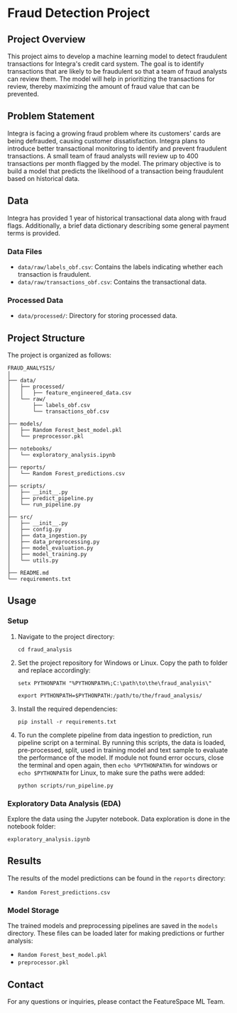 # Fraud Detection Project

## Project Overview

This project aims to develop a machine learning model to detect fraudulent transactions for Integra's credit card system. The goal is to identify transactions that are likely to be fraudulent so that a team of fraud analysts can review them. The model will help in prioritizing the transactions for review, thereby maximizing the amount of fraud value that can be prevented.

## Problem Statement

Integra is facing a growing fraud problem where its customers' cards are being defrauded, causing customer dissatisfaction. Integra plans to introduce better transactional monitoring to identify and prevent fraudulent transactions. A small team of fraud analysts will review up to 400 transactions per month flagged by the model. The primary objective is to build a model that predicts the likelihood of a transaction being fraudulent based on historical data.

## Data

Integra has provided 1 year of historical transactional data along with fraud flags. Additionally, a brief data dictionary describing some general payment terms is provided.

### Data Files

- `data/raw/labels_obf.csv`: Contains the labels indicating whether each transaction is fraudulent.
- `data/raw/transactions_obf.csv`: Contains the transactional data.

### Processed Data

- `data/processed/`: Directory for storing processed data.

## Project Structure

The project is organized as follows:

```
FRAUD_ANALYSIS/
│
├── data/
│   ├── processed/
│   │   ├── feature_engineered_data.csv
│   └── raw/
│       ├── labels_obf.csv
│       └── transactions_obf.csv
│
├── models/
│   ├── Random Forest_best_model.pkl
│   └── preprocessor.pkl
│
├── notebooks/
│   └── exploratory_analysis.ipynb
│
├── reports/
│   └── Random Forest_predictions.csv
│
├── scripts/
│   ├── __init__.py
│   ├── predict_pipeline.py
│   └── run_pipeline.py
│
├── src/
│   ├── __init__.py
│   ├── config.py
│   ├── data_ingestion.py
│   ├── data_preprocessing.py
│   ├── model_evaluation.py
│   ├── model_training.py
│   └── utils.py
│
├── README.md
└── requirements.txt
```

## Usage

### Setup

1. Navigate to the project directory:
   ```
   cd fraud_analysis
   ```

2. Set the project repository for Windows or Linux. Copy the path to folder and replace accordingly:
   ```
   setx PYTHONPATH "%PYTHONPATH%;C:\path\to\the\fraud_analysis\"
   ```
   ```
   export PYTHONPATH=$PYTHONPATH:/path/to/the/fraud_analysis/
   ```

3. Install the required dependencies:
   ```
   pip install -r requirements.txt
   ```

4. To run the complete pipeline from data ingestion to prediction, run pipeline script on a terminal. By running this scripts, the data is loaded, pre-processed, split, used in training model and text sample to evaluate the performance of the model. If module not found error occurs, close the terminal and open again, then `echo %PYTHONPATH%` for windows or `echo $PYTHONPATH` for Linux, to make sure the paths were added:
   ```
   python scripts/run_pipeline.py
   ```


### Exploratory Data Analysis (EDA)

Explore the data using the Jupyter notebook. Data exploration is done in the notebook folder:
```
exploratory_analysis.ipynb
```

## Results
The results of the model predictions can be found in the `reports` directory:
- `Random Forest_predictions.csv`

### Model Storage

The trained models and preprocessing pipelines are saved in the `models` directory. These files can be loaded later for making predictions or further analysis:
- `Random Forest_best_model.pkl`
- `preprocessor.pkl`


## Contact

For any questions or inquiries, please contact the FeatureSpace ML Team.
